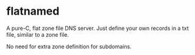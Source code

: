 # flatnamed

A pure-C, flat zone file DNS server. Just define your own records in a txt file, similar to a zone file.

No need for extra zone definition for subdomains.
